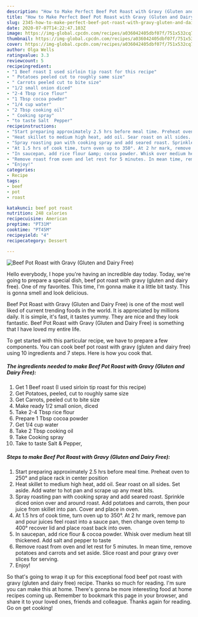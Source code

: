 ```yaml
---
description: "How to Make Perfect Beef Pot Roast with Gravy (Gluten and Dairy Free)"
title: "How to Make Perfect Beef Pot Roast with Gravy (Gluten and Dairy Free)"
slug: 2345-how-to-make-perfect-beef-pot-roast-with-gravy-gluten-and-dairy-free
date: 2020-07-07T14:22:47.103Z
image: https://img-global.cpcdn.com/recipes/a036042405dbf07f/751x532cq70/beef-pot-roast-with-gravy-gluten-and-dairy-free-recipe-main-photo.jpg
thumbnail: https://img-global.cpcdn.com/recipes/a036042405dbf07f/751x532cq70/beef-pot-roast-with-gravy-gluten-and-dairy-free-recipe-main-photo.jpg
cover: https://img-global.cpcdn.com/recipes/a036042405dbf07f/751x532cq70/beef-pot-roast-with-gravy-gluten-and-dairy-free-recipe-main-photo.jpg
author: Olga Wells
ratingvalue: 3.3
reviewcount: 5
recipeingredient:
- "1 Beef roast I used sirloin tip roast for this recipe"
- " Potatoes peeled cut to roughly same size"
- " Carrots peeled cut to bite size"
- "1/2 small onion diced"
- "2-4 Tbsp rice flour"
- "1 Tbsp cocoa powder"
- "1/4 cup water"
- "2 Tbsp cooking oil"
- " Cooking spray"
- "to taste Salt  Pepper"
recipeinstructions:
- "Start preparing approximately 2.5 hrs before meal time. Preheat oven to 250° and place rack in center position"
- "Heat skillet to medium high heat, add oil. Sear roast on all sides. Set aside. Add water to hot pan and scrape up any meat bits."
- "Spray roasting pan with cooking spray and add seared roast. Sprinkle diced onion over and around roast. Add potatoes and carrots, then pour juice from skillet into pan. Cover and place in oven."
- "At 1.5 hrs of cook time, turn oven up to 350°. At 2 hr mark, remove pan and pour juices feel roast into a sauce pan, then change oven temp to 400° recover lid and place roast back into oven."
- "In saucepan, add rice flour &amp; cocoa powder. Whisk over medium heat till thickened. Add salt and pepper to taste"
- "Remove roast from oven and let rest for 5 minutes. In mean time, remove potatoes and carrots and set aside. Slice roast and pour gravy over slices for serving."
- "Enjoy!"
categories:
- Recipe
tags:
- beef
- pot
- roast

katakunci: beef pot roast 
nutrition: 248 calories
recipecuisine: American
preptime: "PT31M"
cooktime: "PT45M"
recipeyield: "4"
recipecategory: Dessert

---
```



![Beef Pot Roast with Gravy (Gluten and Dairy Free)](https://img-global.cpcdn.com/recipes/a036042405dbf07f/751x532cq70/beef-pot-roast-with-gravy-gluten-and-dairy-free-recipe-main-photo.jpg)

Hello everybody, I hope you're having an incredible day today. Today, we're going to prepare a special dish, beef pot roast with gravy (gluten and dairy free). One of my favorites. This time, I'm gonna make it a little bit tasty. This is gonna smell and look delicious.



Beef Pot Roast with Gravy (Gluten and Dairy Free) is one of the most well liked of current trending foods in the world. It is appreciated by millions daily. It is simple, it's fast, it tastes yummy. They are nice and they look fantastic. Beef Pot Roast with Gravy (Gluten and Dairy Free) is something that I have loved my entire life.


To get started with this particular recipe, we have to prepare a few components. You can cook beef pot roast with gravy (gluten and dairy free) using 10 ingredients and 7 steps. Here is how you cook that.

<!--inarticleads1-->

##### The ingredients needed to make Beef Pot Roast with Gravy (Gluten and Dairy Free):

1. Get 1 Beef roast (I used sirloin tip roast for this recipe)
1. Get  Potatoes, peeled, cut to roughly same size
1. Get  Carrots, peeled cut to bite size
1. Make ready 1/2 small onion, diced
1. Take 2-4 Tbsp rice flour
1. Prepare 1 Tbsp cocoa powder
1. Get 1/4 cup water
1. Take 2 Tbsp cooking oil
1. Take  Cooking spray
1. Take to taste Salt &amp; Pepper,




<!--inarticleads2-->

##### Steps to make Beef Pot Roast with Gravy (Gluten and Dairy Free):

1. Start preparing approximately 2.5 hrs before meal time. Preheat oven to 250° and place rack in center position
1. Heat skillet to medium high heat, add oil. Sear roast on all sides. Set aside. Add water to hot pan and scrape up any meat bits.
1. Spray roasting pan with cooking spray and add seared roast. Sprinkle diced onion over and around roast. Add potatoes and carrots, then pour juice from skillet into pan. Cover and place in oven.
1. At 1.5 hrs of cook time, turn oven up to 350°. At 2 hr mark, remove pan and pour juices feel roast into a sauce pan, then change oven temp to 400° recover lid and place roast back into oven.
1. In saucepan, add rice flour &amp; cocoa powder. Whisk over medium heat till thickened. Add salt and pepper to taste
1. Remove roast from oven and let rest for 5 minutes. In mean time, remove potatoes and carrots and set aside. Slice roast and pour gravy over slices for serving.
1. Enjoy!




So that's going to wrap it up for this exceptional food beef pot roast with gravy (gluten and dairy free) recipe. Thanks so much for reading. I'm sure you can make this at home. There's gonna be more interesting food at home recipes coming up. Remember to bookmark this page in your browser, and share it to your loved ones, friends and colleague. Thanks again for reading. Go on get cooking!
